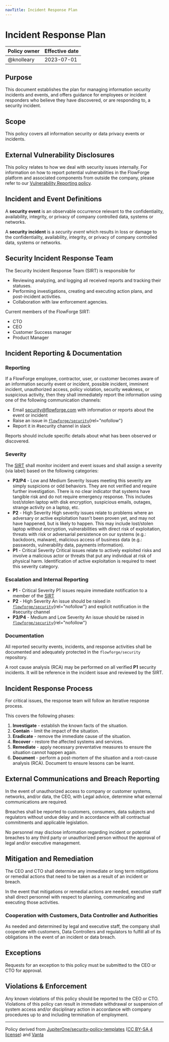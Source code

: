 ```yaml
---
navTitle: Incident Response Plan
---
```


# Incident Response Plan

| Policy owner   | Effective date |
| -------------- | -------------- |
| @knolleary | 2023-07-01     |

## Purpose

This document establishes the plan for managing information security incidents
and events, and offers guidance for employees or incident responders who believe
they have discovered, or are responding to, a security incident.

## Scope 

This policy covers all information security or data privacy events or incidents.

## External Vulnerability Disclosures

This policy relates to how we deal with security issues internally. For information
on how to report potential vulnerabilities in the FlowForge platform and associated
components from outside the company, please refer to our [Vulnerability Reporting policy](/handbook/development/security.md).

## Incident and Event Definitions

A **security event** is an observable occurrence relevant to the confidentiality,
availability, integrity, or privacy of company controlled data, systems or networks.

A **security incident** is a *security event* which results in loss or damage to
the confidentiality, availability, integrity, or privacy of company controlled
data, systems or networks.

## Security Incident Response Team

The Security Incident Response Team (SIRT) is responsible for

 - Reviewing analyzing, and logging all received reports and tracking their statuses.
 - Performing investigations, creating and executing action plans, and post-incident activities.
 - Collaboration with law enforcement agencies.

Current members of the FlowForge SIRT:

 - CTO
 - CEO
 - Customer Success manager
 - Product Manager

## Incident Reporting & Documentation

### Reporting 

If a FlowForge employee, contractor, user, or customer becomes aware of an
information security event or incident, possible incident, imminent incident,
unauthorized access, policy violation, security weakness, or suspicious activity,
then they shall immediately report the information using one of the following
communication channels:

 - Email security@flowforge.com with information or reports about the event or
   incident
 - Raise an issue in [`flowforge/security`](https://github.com/flowforge/security){rel="nofollow"}
 - Report it in #security channel in slack

Reports should include specific details about what has been observed or discovered.

### Severity 

The [SIRT](#security-incident-response-team) shall monitor incident and event
issues and shall assign a severity (via label) based on the following categories:


 - **P3/P4** - Low and Medium Severity
    Issues meeting this severity are simply suspicions or odd behaviors. They
    are not verified and require further investigation. There is no clear indicator
    that systems have tangible risk and do not require emergency response. This
    includes lost/stolen laptop with disk encryption, suspicious emails, outages,
    strange activity on a laptop, etc.
 - **P2** - High Severity
    High severity issues relate to problems where an adversary or active
    exploitation hasn't been proven yet, and may not have happened, but is likely
    to happen. This may include lost/stolen laptop without encryption, vulnerabilities
    with direct risk of exploitation, threats with risk or adversarial persistence
    on our systems (e.g.: backdoors, malware), malicious access of business
    data (e.g.: passwords, vulnerability data, payments information).
 - **P1** - Critical Severity
    Critical issues relate to actively exploited risks and involve a malicious
    actor or threats that put any individual at risk of physical harm.
    Identification of active exploitation is required to meet this severity category.

### Escalation and Internal Reporting

 - **P1** - Critical Severity
    P1 issues require immediate notification to a member of the [SIRT](#security-incident-response-team)
 - **P2** - High Severity
    An issue should be raised in [`flowforge/security`](https://github.com/flowforge/security){rel="nofollow"}
    and explicit notification in the #security channel
 - **P3/P4** - Medium and Low Severity
    An issue should be raised in [`flowforge/security`](https://github.com/flowforge/security){rel="nofollow"}

### Documentation

All reported security events, incidents, and response activities shall be documented
and adequately protected in the `flowforge/security` repository.

A root cause analysis (RCA) may be performed on all verified **P1** security incidents.
It will be reference in the incident issue and reviewed by the SIRT.

## Incident Response Process

For critical issues, the response team will follow an iterative response process.

This covers the following phases:

1. **Investigate** - establish the known facts of the situation.
2. **Contain** - limit the impact of the situation.
3. **Eradicate** - remove the immediate cause of the situation.
4. **Recover** - restore the affected systems and services.
5. **Remediate** - apply necessary preventative measures to ensure the situation cannot happen again.
6. **Document** - perform a post-mortem of the situation and a root-cause analysis (RCA). Document to ensure lessons can be learnt.


## External Communications and Breach Reporting

In the event of unauthorized access to company or customer systems, networks,
and/or data, the CEO, with Legal advice, determine what external communications
are required.

Breaches shall be reported to customers, consumers, data subjects and regulators
without undue delay and in accordance with all contractual commitments and
applicable legislation.

No personnel may disclose information regarding incident or potential breaches
to any third party or unauthorized person without the approval of legal and/or
executive management.

## Mitigation and Remediation

The CEO and CTO shall determine any immediate or long term mitigations or
remedial actions that need to be taken as a result of an incident or breach.

In the event that mitigations or remedial actions are needed, executive staff
shall direct personnel with respect to planning, communicating and executing
those activities.

### Cooperation with Customers, Data Controller and Authorities

As needed and determined by legal and executive staff, the company shall
cooperate with customers, Data Controllers and regulators to fulfill all of its
obligations in the event of an incident or data breach.


## Exceptions

Requests for an exception to this policy must be submitted to the CEO or CTO for
approval.

## Violations & Enforcement

Any known violations of this policy should be reported to the CEO or CTO.
Violations of this policy can result in immediate withdrawal or suspension of
system access and/or disciplinary action in accordance with company procedures
up to and including termination of employment.

--- 
Policy derived from [JupiterOne/security-policy-templates](https://github.com/JupiterOne/security-policy-templates) ([CC BY-SA 4 license](https://creativecommons.org/licenses/by-sa/4.0/)) and [Vanta](https://vanta.com)
